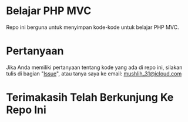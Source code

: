 # Belajar PHP MVC
Repo ini berguna untuk menyimpan kode-kode untuk belajar PHP MVC.
# Pertanyaan
Jika Anda memiliki pertanyaan tentang kode yang ada di repo ini, silakan tulis di bagian "[Issue](https://github.com/mushlih-almubarak/Belajar-PHP-MVC/issues)", atau tanya saya ke email: mushlih_31@icloud.com
# Terimakasih Telah Berkunjung Ke Repo Ini

